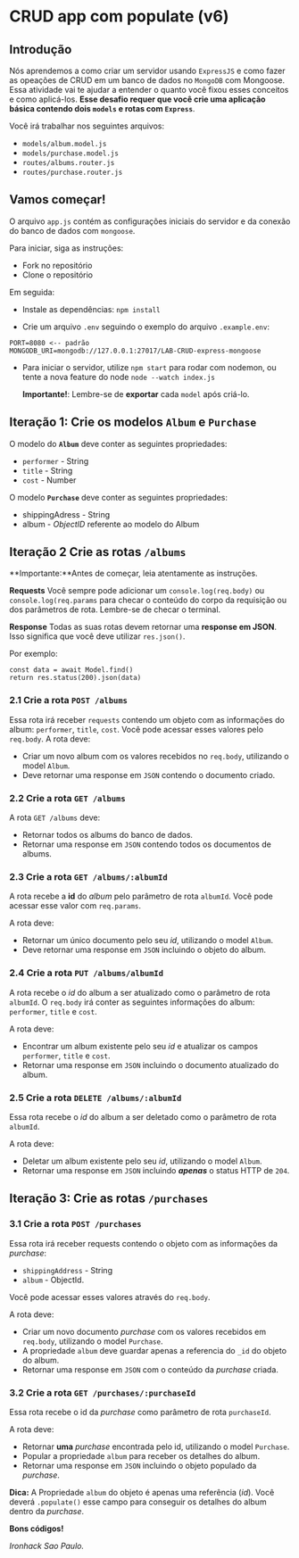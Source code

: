 # CRUD app com populate (v6)

## Introdução

Nós aprendemos a como criar um servidor usando `ExpressJS` e como fazer as opeações de CRUD em um banco de dados no `MongoDB` com Mongoose. Essa atividade vai te ajudar a entender o quanto você fixou esses conceitos e como aplicá-los.
**Esse desafio requer que você crie uma aplicação básica contendo dois `models` e rotas com `Express`**.

Você irá trabalhar nos seguintes arquivos:

- `models/album.model.js`
- `models/purchase.model.js`
- `routes/albums.router.js`
- `routes/purchase.router.js`

## Vamos começar!

O arquivo `app.js` contém as configurações iniciais do servidor e da conexão do banco de dados com `mongoose`.

Para iniciar, siga as instruções:

- Fork no repositório
- Clone o repositório

Em seguida:

- Instale as dependências:
  `npm install `

- Crie um arquivo `.env` seguindo o exemplo do arquivo `.example.env`:

```
PORT=8080 <-- padrão
MONGODB_URI=mongodb://127.0.0.1:27017/LAB-CRUD-express-mongoose
```

- Para iniciar o servidor, utilize `npm start` para rodar com nodemon, ou tente a nova feature do node `node --watch index.js`

  **Importante!**: Lembre-se de **exportar** cada `model` após criá-lo.

## Iteração 1: Crie os modelos `Album` e `Purchase`

O modelo do **`Album`** deve conter as seguintes propriedades:

- `performer` - String
- `title` - String
- `cost` - Number

O modelo **`Purchase`** deve conter as seguintes propriedades:

- shippingAdress - String
- album - _ObjectID_ referente ao modelo do Album

## Iteração 2 Crie as rotas **`/albums`**

**Importante:**Antes de começar, leia atentamente as instruções.

**Requests**
Você sempre pode adicionar um `console.log(req.body)` ou `console.log(req.params` para checar o conteúdo do corpo da requisição ou dos parâmetros de rota. Lembre-se de checar o terminal.

**Response**
Todas as suas rotas devem retornar uma **response em JSON**. Isso significa que você deve utilizar `res.json()`.

Por exemplo:

```
const data = await Model.find()
return res.status(200).json(data)
```

### 2.1 Crie a rota `POST /albums`

Essa rota irá receber `requests` contendo um objeto com as informações do album: `performer`, `title`, `cost`.
Você pode acessar esses valores pelo `req.body`.
A rota deve:

- Criar um novo album com os valores recebidos no `req.body`, utilizando o model `Album`.
- Deve retornar uma response em `JSON` contendo o documento criado.

### 2.2 Crie a rota `GET /albums`

A rota `GET /albums` deve:

- Retornar todos os albums do banco de dados.
- Retornar uma response em `JSON` contendo todos os documentos de albums.

### 2.3 Crie a rota `GET /albums/:albumId`

A rota recebe a **id** do _album_ pelo parâmetro de rota `albumId`.
Você pode acessar esse valor com `req.params`.

A rota deve:

- Retornar um único documento pelo seu _id_, utilizando o model `Album`.
- Deve retornar uma response em `JSON` incluindo o objeto do album.

### 2.4 Crie a rota `PUT /albums/albumId`

A rota recebe o _id_ do album a ser atualizado como o parâmetro de rota `albumId`.
O `req.body` irá conter as seguintes informações do album: `performer`, `title` e `cost`.

A rota deve:

- Encontrar um album existente pelo seu _id_ e atualizar os campos `performer`, `title` e `cost`.
- Retornar uma response em `JSON` incluindo o documento atualizado do album.

### 2.5 Crie a rota `DELETE /albums/:albumId`

Essa rota recebe o _id_ do album a ser deletado como o parâmetro de rota `albumId`.

A rota deve:

- Deletar um album existente pelo seu _id_, utilizando o model `Album`.
- Retornar uma response em `JSON` incluindo **_apenas_** o status HTTP de `204`.

## Iteração 3: Crie as rotas `/purchases`

### 3.1 Crie a rota `POST /purchases`

Essa rota irá receber requests contendo o objeto com as informações da _purchase_:

- `shippingAddress` - String
- `album` - ObjectId.

Você pode acessar esses valores através do `req.body`.

A rota deve:

- Criar um novo documento _purchase_ com os valores recebidos em `req.body`, utilizando o model `Purchase`.
- A propriedade `album` deve guardar apenas a referencia do `_id` do objeto do album.
- Retornar uma response em `JSON` com o conteúdo da _purchase_ criada.

### 3.2 Crie a rota `GET /purchases/:purchaseId`

Essa rota recebe o id da _purchase_ como parâmetro de rota `purchaseId`.

A rota deve:

- Retornar **uma** _purchase_ encontrada pelo id, utilizando o model `Purchase`.
- Popular a propriedade `album` para receber os detalhes do album.
- Retornar uma response em `JSON` incluindo o objeto populado da _purchase_.

**Dica:** A Propriedade `album` do objeto é apenas uma referência (_id_). Você deverá `.populate()` esse campo para conseguir os detalhes do album dentro da _purchase_.

**Bons códigos!**

_Ironhack Sao Paulo._
